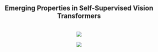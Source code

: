 <h2 align="center">
<p>Emerging Properties in Self-Supervised Vision Transformers</p>
</h2>

<p align="center">
    <br/>
    <a href="https://colab.research.google.com/github/HiroForYou/Vision-2-Transformers/tree/main/DINO/video_inference.ipynb">
            <img src="https://colab.research.google.com/assets/colab-badge.svg"/>
    </a>
    <br/>
    <br>  
    <img src="./../assets/dino.gif"/>
    </br>
</p>
